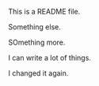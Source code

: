 This is a README file. 

Something else. 

SOmething more. 

I can write a lot of things. 

I changed it again. 
